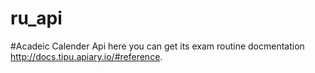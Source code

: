 # ru_api
#Acadeic Calender Api here you can get its exam routine docmentation http://docs.tipu.apiary.io/#reference.
